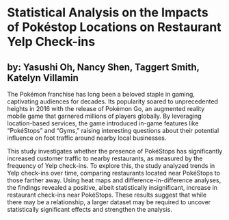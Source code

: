 # Statistical Analysis on the Impacts of Pokéstop Locations on Restaurant Yelp Check-ins
## by: Yasushi Oh, Nancy Shen, Taggert Smith, Katelyn Villamin

The Pokémon franchise has long been a beloved staple in gaming, captivating audiences for decades. Its popularity soared to unprecedented heights in 2016 with the release of Pokémon Go, an augmented reality mobile game that garnered millions of players globally. By leveraging location-based services, the game introduced in-game features like “PokéStops” and “Gyms,” raising interesting questions about their potential influence on foot traffic around nearby local businesses.

This study investigates whether the presence of PokéStops has significantly increased customer traffic to nearby restaurants, as measured by the frequency of Yelp check-ins. To explore this, the study analyzed trends in Yelp check-ins over time, comparing restaurants located near PokéStops to those farther away. Using heat maps and difference-in-difference analyses, the findings revealed a positive, albeit statistically insignificant, increase in restaurant check-ins near PokéStops. These results suggest that while there may be a relationship, a larger dataset may be required to uncover statistically significant effects and strengthen the analysis.
